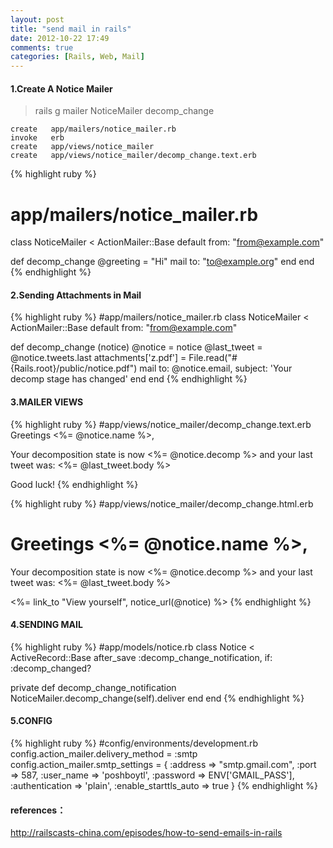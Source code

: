```yaml
---
layout: post
title: "send mail in rails"
date: 2012-10-22 17:49
comments: true
categories: [Rails, Web, Mail]
---
```


#### 1.Create A Notice Mailer
> rails g mailer NoticeMailer decomp_change

    create   app/mailers/notice_mailer.rb
    invoke   erb
    create   app/views/notice_mailer
    create   app/views/notice_mailer/decomp_change.text.erb

{% highlight ruby %}
# app/mailers/notice_mailer.rb
class NoticeMailer < ActionMailer::Base
  default from: "from@example.com"

  def decomp_change
    @greeting = "Hi"
    mail to: "to@example.org"
  end
end
{% endhighlight %}

#### 2.Sending Attachments in Mail
{% highlight ruby %}
#app/mailers/notice_mailer.rb
class NoticeMailer < ActionMailer::Base
  default from: "from@example.com"

  def decomp_change (notice)
    @notice = notice
    @last_tweet = @notice.tweets.last
    attachments['z.pdf'] = File.read("#{Rails.root}/public/notice.pdf")
    mail to: @notice.email, subject: 'Your decomp stage has changed'
  end
end
{% endhighlight %}

#### 3.MAILER VIEWS
{% highlight ruby %}
#app/views/notice_mailer/decomp_change.text.erb
Greetings <%= @notice.name %>,

  Your decomposition state is now <%= @notice.decomp %> and your
last tweet was: <%= @last_tweet.body %>

Good luck!
{% endhighlight %}

{% highlight ruby %}
#app/views/notice_mailer/decomp_change.html.erb
<h1>Greetings <%= @notice.name %>,</h1>

<p>Your decomposition state is now <%= @notice.decomp %> and your
last tweet was: <%= @last_tweet.body %></p>

<%= link_to "View yourself", notice_url(@notice) %>
{% endhighlight %}

#### 4.SENDING MAIL
{% highlight ruby %}
#app/models/notice.rb
class Notice < ActiveRecord::Base
  after_save :decomp_change_notification, if: :decomp_changed?

  private
  def decomp_change_notification
    NoticeMailer.decomp_change(self).deliver
  end
end
{% endhighlight %}

#### 5.CONFIG
{% highlight ruby %}
#config/environments/development.rb
config.action_mailer.delivery_method = :smtp
  config.action_mailer.smtp_settings = {
    :address              => "smtp.gmail.com",
    :port                 => 587,
    :user_name            => 'poshboytl',
    :password             =>  ENV['GMAIL_PASS'],
    :authentication       => 'plain',
    :enable_starttls_auto => true
  }
{% endhighlight %}

#### references：
http://railscasts-china.com/episodes/how-to-send-emails-in-rails
